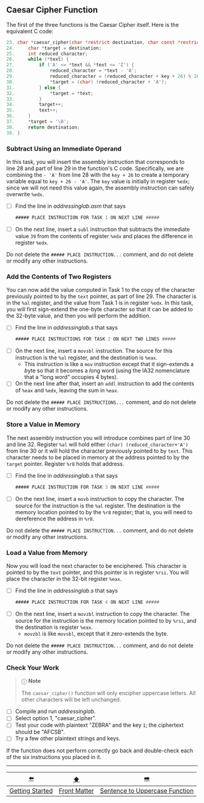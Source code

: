 ## Caesar Cipher Function

The first of the three functions is the Caesar Cipher itself.
Here is the equivalent C code:

```c
23. char *caesar_cipher(char *restrict destination, char const *restrict text, int key) {
24.     char *target = destination;
25.     int reduced_character;
26.     while (*text) {
27.         if ('A' <= *text && *text <= 'Z') {
28.             reduced_character = *text - 'A';
29.             reduced_character = (reduced_character + key + 26) % 26;
30.             *target = (char) (reduced_character + 'A');
31.         } else {
32.             *target = *text;
33.         }
34.         target++;
35.         text++;
36.     }
37.     *target = '\0';
38.     return destination;
39. }
```


### Subtract Using an Immediate Operand

[//]: # (Task 1)

In this task, you will insert the assembly instruction that corresponds to line&nbsp;28 and part of line&nbsp;29 in the function's C code.
Specifically, we are combining the `- 'A'` from line 28 with the `key + 26` to create a temporary variable equal to `key + 26 - 'A'`.
The `key` value is initially in register `%edx`;
since we will not need this value again, the assembly instruction can safely overwrite `%edx`.

- [ ] Find the line in *addressinglab.asm* that says
  ```asm
  ##### PLACE INSTRUCTION FOR TASK 1 ON NEXT LINE #####
  ```
- [ ] On the next line, insert a `subl` instruction that subtracts the immediate value `39` from the contents of register `%edx` and places the difference in register `%edx`.

Do not delete the `##### PLACE INSTRUCTION...` comment,
and do not delete or modify any other instructions.


### Add the Contents of Two Registers

[//]: # (Task 2)

You can now add the value computed in Task&nbsp;1 to the copy of the character previously pointed to by the `text` pointer, as part of line&nbsp;29.
The character is in the `%al` register, and the value from Task&nbsp;1 is in register `%edx`.
In this task,
you will first sign-extend the one-byte character so that it can be added to the 32-byte value,
and then you will perform the addition.

- [ ] Find the line in *addressinglab.s* that says
  ```asm
  ##### PLACE INSTRUCTIONS FOR TASK 2 ON NEXT TWO LINES #####
  ```
- [ ] On the next line, insert a `movsbl` instruction.
  The source for this instruction is the `%al` register, and the destination is `%eax`.
  - This instruction is like a `mov` instruction except that it *s*ign-extends a *b*yte so that it becomes a *l*ong word (using the IA32 nomenclature that a "long word" occupies 4 bytes).
- [ ] On the next line after that, insert an `addl` instruction to add the contents of `%eax` and `%edx`, leaving the sum in `%eax`.

Do not delete the `##### PLACE INSTRUCTIONS...` comment,
and do not delete or modify any other instructions.


### Store a Value in Memory

[//]: # (Task 3)

The next assembly instruction you will introduce combines part of line&nbsp;30 and line&nbsp;32.
Register `%al` will hold either `(char) (reduced_character+'A')` from line&nbsp;30 or it will hold the character previously pointed to by `text`. 
This character needs to be placed in memory at the address pointed to by the `target` pointer.
Register `%r8` holds that address.

- [ ] Find the line in *addressinglab.s* that says
  ```asm
  ##### PLACE INSTRUCTION FOR TASK 3 ON NEXT LINE #####
  ```
- [ ] On the next line, insert a `movb` instruction to copy the character.
  The source for the instruction is the `%al` register.
  The destination is the memory location pointed to by the `%r8` register;
  that is, you will need to dereference the address in `%r8`.

Do not delete the `##### PLACE INSTRUCTION...` comment,
and do not delete or modify any other instructions.


### Load a Value from Memory

[//]: # (Task 4)

Now you will load the next character to be enciphered.
This character is pointed to by the `text` pointer, 
and this pointer is in register `%rsi`. 
You will place the character in the 32-bit register `%eax`.

- [ ] Find the line in *addressinglab.s* that says
  ```asm
  ##### PLACE INSTRUCTION FOR TASK 4 ON NEXT LINE #####
  ```
- [ ] On the next line, insert a `movzbl` instruction to copy the character.
  The source for the instruction is the memory location pointed to by `%rsi`,
  and the destination is register `%eax`.
  - `movzbl` is like `movsbl`, except that it *z*ero-extends the byte.
 
Do not delete the `##### PLACE INSTRUCTION...` comment,
and do not delete or modify any other instructions.


### Check Your Work

> ⓘ **Note**
> 
> The `caesar_cipher()` function will only encipher uppercase letters.
> All other characters will be left unchanged.

- [ ] Compile and run *addressinglab*.
- [ ] Select option 1, "caesar_cipher".
- [ ] Test your code with plaintext "ZEBRA" and the key `1`; the ciphertext should be "AFCSB".
- [ ] Try a few other plaintext strings and keys.

If the function does not perform correctly go back and double-check each of the six instructions you placed in it.


---

|        [⬅️](01-getting-started.md)         |      [⬆️](../README.md)      |               [➡️](03-capitalization.md)               |
|:------------------------------------------:|:----------------------------:|:------------------------------------------------------:|
|  [Getting Started](01-getting-started.md)  | [Front Matter](../README.md) | [Sentence to Uppercase Function](03-capitalization.md) |

